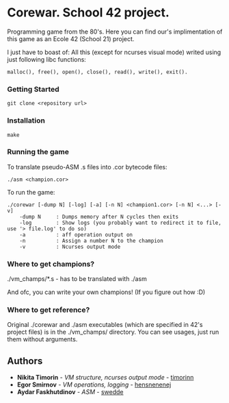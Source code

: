 # Corewar. School 42 project.

Programming game from the 80's. Here you can find our's implimentation of this game as an Ecole 42 (School 21) project.

I just have to boast of: All this (except for ncurses visual mode) writed using just following libc functions:
```
malloc(), free(), open(), close(), read(), write(), exit().
```

### Getting Started

```
git clone <repository url>
```

### Installation

```
make
```

### Running the game

To translate pseudo-ASM .s files into .cor bytecode files:

```
./asm <champion.cor>
```

To run the game:

```
./corewar [-dump N] [-log] [-a] [-n N] <champion1.cor> [-n N] <...> [-v]
    -dump N		: Dumps memory after N cycles then exits
	-log		: Show logs (you probably want to redirect it to file, use '> file.log' to do so)
	-a			: aff operation output on
	-n			: Assign a number N to the champion
	-v			: Ncurses output mode
```

### Where to get champions?

./vm_champs/*.s - has to be translated with ./asm

And ofc, you can write your own champions! (If you figure out how :D)

### Where to get reference?

Original ./corewar and ./asm executables (which are specified in 42's project files) is in the ./vm_champs/ directory. You can see usages, just run them without arguments.

## Authors

* **Nikita Timorin** - *VM structure, ncurses output mode* - [timorinn](https://github.com/timorinn)
* **Egor Smirnov** - *VM operations, logging* - [hensnenenej](https://github.com/hensnenenej)
* **Aydar Faskhutdinov** - *ASM* - [swedde](https://github.com/swedde)
